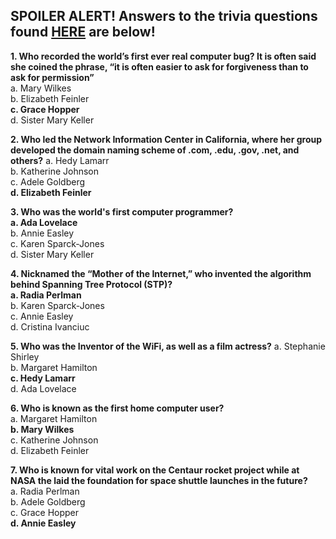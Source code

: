 ## SPOILER ALERT! Answers to the trivia questions found [HERE]() are below!

__1. Who recorded the world’s first ever real computer bug? It is often said she coined the phrase, “it is often easier to ask for forgiveness than to ask for permission”__  
a. Mary Wilkes  
b. Elizabeth Feinler  
__c. Grace Hopper__  
d. Sister Mary Keller  

__2. Who led the Network Information Center in California, where her group developed the domain naming scheme of .com, .edu, .gov, .net, and others?__
a. Hedy Lamarr  
b. Katherine Johnson  
c. Adele Goldberg  
__d. Elizabeth Feinler__  

__3. Who was the world's first computer programmer?__  
__a. Ada Lovelace__  
b. Annie Easley  
c. Karen Sparck-Jones  
d. Sister Mary Keller  

__4. Nicknamed the “Mother of the Internet,” who invented the algorithm behind Spanning Tree Protocol (STP)?__  
__a. Radia Perlman__  
b. Karen Sparck-Jones  
c. Annie Easley  
d. Cristina Ivanciuc  

__5. Who was the Inventor of the WiFi, as well as a film actress?__
a. Stephanie Shirley  
b. Margaret Hamilton  
__c. Hedy Lamarr__  
d. Ada Lovelace  

__6. Who is known as the first home computer user?__  
a. Margaret Hamilton  
__b. Mary Wilkes__  
c. Katherine Johnson  
d. Elizabeth Feinler  

__7. Who is known for vital work on the Centaur rocket project while at NASA the laid the foundation for space shuttle launches in the future?__  
a. Radia Perlman  
b. Adele Goldberg  
c. Grace Hopper  
__d. Annie Easley__  
